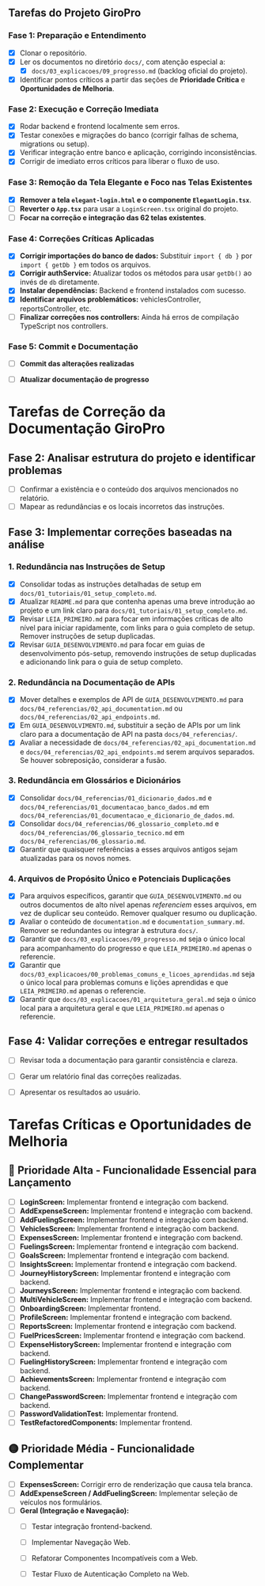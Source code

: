 ## Tarefas do Projeto GiroPro

### Fase 1: Preparação e Entendimento
- [x] Clonar o repositório.
- [x] Ler os documentos no diretório `docs/`, com atenção especial a:
  - [x] `docs/03_explicacoes/09_progresso.md` (backlog oficial do projeto).
- [x] Identificar pontos críticos a partir das seções de **Prioridade Crítica** e **Oportunidades de Melhoria**.

### Fase 2: Execução e Correção Imediata
- [x] Rodar backend e frontend localmente sem erros.
- [x] Testar conexões e migrações do banco (corrigir falhas de schema, migrations ou setup).
- [x] Verificar integração entre banco e aplicação, corrigindo inconsistências.
- [x] Corrigir de imediato erros críticos para liberar o fluxo de uso.

### Fase 3: Remoção da Tela Elegante e Foco nas Telas Existentes
- [x] **Remover a tela `elegant-login.html` e o componente `ElegantLogin.tsx`**.
- [ ] **Reverter o `App.tsx`** para usar a `LoginScreen.tsx` original do projeto.
- [ ] **Focar na correção e integração das 62 telas existentes**.

### Fase 4: Correções Críticas Aplicadas
- [x] **Corrigir importações do banco de dados:** Substituir `import { db }` por `import { getDb }` em todos os arquivos.
- [x] **Corrigir authService:** Atualizar todos os métodos para usar `getDb()` ao invés de `db` diretamente.
- [x] **Instalar dependências:** Backend e frontend instalados com sucesso.
- [x] **Identificar arquivos problemáticos:** vehiclesController, reportsController, etc.
- [ ] **Finalizar correções nos controllers:** Ainda há erros de compilação TypeScript nos controllers.

### Fase 5: Commit e Documentação
- [ ] **Commit das alterações realizadas**
- [ ] **Atualizar documentação de progresso**




# Tarefas de Correção da Documentação GiroPro

## Fase 2: Analisar estrutura do projeto e identificar problemas

- [ ] Confirmar a existência e o conteúdo dos arquivos mencionados no relatório.
- [ ] Mapear as redundâncias e os locais incorretos das instruções.

## Fase 3: Implementar correções baseadas na análise

### 1. Redundância nas Instruções de Setup

- [x] Consolidar todas as instruções detalhadas de setup em `docs/01_tutoriais/01_setup_completo.md`.
- [x] Atualizar `README.md` para que contenha apenas uma breve introdução ao projeto e um link claro para `docs/01_tutoriais/01_setup_completo.md`.
- [x] Revisar `LEIA_PRIMEIRO.md` para focar em informações críticas de alto nível para iniciar rapidamente, com links para o guia completo de setup. Remover instruções de setup duplicadas.
- [x] Revisar `GUIA_DESENVOLVIMENTO.md` para focar em guias de desenvolvimento pós-setup, removendo instruções de setup duplicadas e adicionando link para o guia de setup completo.

### 2. Redundância na Documentação de APIs

- [x] Mover detalhes e exemplos de API de `GUIA_DESENVOLVIMENTO.md` para `docs/04_referencias/02_api_documentation.md` ou `docs/04_referencias/02_api_endpoints.md`.
- [x] Em `GUIA_DESENVOLVIMENTO.md`, substituir a seção de APIs por um link claro para a documentação de API na pasta `docs/04_referencias/`.
- [x] Avaliar a necessidade de `docs/04_referencias/02_api_documentation.md` e `docs/04_referencias/02_api_endpoints.md` serem arquivos separados. Se houver sobreposição, considerar a fusão.

### 3. Redundância em Glossários e Dicionários

- [x] Consolidar `docs/04_referencias/01_dicionario_dados.md` e `docs/04_referencias/01_documentacao_banco_dados.md` em `docs/04_referencias/01_documentacao_e_dicionario_de_dados.md`.
- [x] Consolidar `docs/04_referencias/06_glossario_completo.md` e `docs/04_referencias/06_glossario_tecnico.md` em `docs/04_referencias/06_glossario.md`.
- [x] Garantir que quaisquer referências a esses arquivos antigos sejam atualizadas para os novos nomes.

### 4. Arquivos de Propósito Único e Potenciais Duplicações

- [x] Para arquivos específicos, garantir que `GUIA_DESENVOLVIMENTO.md` ou outros documentos de alto nível apenas *referenciem* esses arquivos, em vez de duplicar seu conteúdo. Remover qualquer resumo ou duplicação.
- [x] Avaliar o conteúdo de `documentation.md` e `documentation_summary.md`. Remover se redundantes ou integrar à estrutura `docs/`.
- [x] Garantir que `docs/03_explicacoes/09_progresso.md` seja o único local para acompanhamento do progresso e que `LEIA_PRIMEIRO.md` apenas o referencie.
- [x] Garantir que `docs/03_explicacoes/00_problemas_comuns_e_licoes_aprendidas.md` seja o único local para problemas comuns e lições aprendidas e que `LEIA_PRIMEIRO.md` apenas o referencie.
- [x] Garantir que `docs/03_explicacoes/01_arquitetura_geral.md` seja o único local para a arquitetura geral e que `LEIA_PRIMEIRO.md` apenas o referencie.

## Fase 4: Validar correções e entregar resultados

- [ ] Revisar toda a documentação para garantir consistência e clareza.
- [ ] Gerar um relatório final das correções realizadas.
- [ ] Apresentar os resultados ao usuário.



# Tarefas Críticas e Oportunidades de Melhoria

## 🔴 Prioridade Alta - Funcionalidade Essencial para Lançamento

- [ ] **LoginScreen:** Implementar frontend e integração com backend.
- [ ] **AddExpenseScreen:** Implementar frontend e integração com backend.
- [ ] **AddFuelingScreen:** Implementar frontend e integração com backend.
- [ ] **VehiclesScreen:** Implementar frontend e integração com backend.
- [ ] **ExpensesScreen:** Implementar frontend e integração com backend.
- [ ] **FuelingsScreen:** Implementar frontend e integração com backend.
- [ ] **GoalsScreen:** Implementar frontend e integração com backend.
- [ ] **InsightsScreen:** Implementar frontend e integração com backend.
- [ ] **JourneyHistoryScreen:** Implementar frontend e integração com backend.
- [ ] **JourneysScreen:** Implementar frontend e integração com backend.
- [ ] **MultiVehicleScreen:** Implementar frontend e integração com backend.
- [ ] **OnboardingScreen:** Implementar frontend.
- [ ] **ProfileScreen:** Implementar frontend e integração com backend.
- [ ] **ReportsScreen:** Implementar frontend e integração com backend.
- [ ] **FuelPricesScreen:** Implementar frontend e integração com backend.
- [ ] **ExpenseHistoryScreen:** Implementar frontend e integração com backend.
- [ ] **FuelingHistoryScreen:** Implementar frontend e integração com backend.
- [ ] **AchievementsScreen:** Implementar frontend e integração com backend.
- [ ] **ChangePasswordScreen:** Implementar frontend e integração com backend.
- [ ] **PasswordValidationTest:** Implementar frontend.
- [ ] **TestRefactoredComponents:** Implementar frontend.

## 🟡 Prioridade Média - Funcionalidade Complementar

- [ ] **ExpensesScreen:** Corrigir erro de renderização que causa tela branca.
- [ ] **AddExpenseScreen / AddFuelingScreen:** Implementar seleção de veículos nos formulários.
- [ ] **Geral (Integração e Navegação):**
    - [ ] Testar integração frontend-backend.
    - [ ] Implementar Navegação Web.
    - [ ] Refatorar Componentes Incompatíveis com a Web.
    - [ ] Testar Fluxo de Autenticação Completo na Web.


